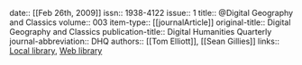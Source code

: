 date:: [[Feb 26th, 2009]]
issn:: 1938-4122
issue:: 1
title:: @Digital Geography and Classics
volume:: 003
item-type:: [[journalArticle]]
original-title:: Digital Geography and Classics
publication-title:: Digital Humanities Quarterly
journal-abbreviation:: DHQ
authors:: [[Tom Elliott]], [[Sean Gillies]]
links:: [Local library](zotero://select/groups/2386895/items/2PETFJ4L), [Web library](https://www.zotero.org/groups/2386895/items/2PETFJ4L)
